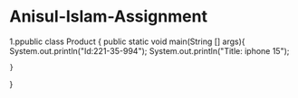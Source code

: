 # Anisul-Islam-Assignment

1.ppublic class Product {
    public static void main(String [] args){
        System.out.println("Id:221-35-994");
        System.out.println("Title: iphone 15");
        
    }
}
